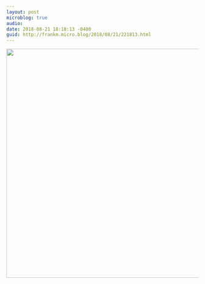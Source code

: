 ```yaml
---
layout: post
microblog: true
audio: 
date: 2018-08-21 18:18:13 -0400
guid: http://frankm.micro.blog/2018/08/21/221813.html
---
```



<img src="http://frankmcpherson.blog/uploads/2018/d4b29c67db.jpg" width="600" height="600" />
